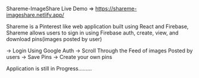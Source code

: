 Shareme-ImageShare
Live Demo => https://shareme-imageshare.netlify.app/

Shareme is a Pinterest like web application built using React and Firebase, Shareme allows users to sign in using Firebase auth, create, view, and download pins(images posted by user)

-> Login Using Google Auth 
-> Scroll Through the Feed of images Posted by users
-> Save Pins 
-> Create your own pins

Application is still in Progress.........

